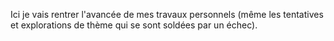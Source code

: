 Ici je vais rentrer l'avancée de mes travaux personnels (même les tentatives et explorations de thème qui se sont soldées par un échec).
